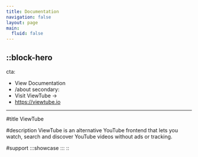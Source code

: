 ```yaml
---
title: Documentation
navigation: false
layout: page
main:
  fluid: false
---
```


::block-hero
---
cta:
  - View Documentation
  - /about
secondary:
  - Visit ViewTube →
  - https://viewtube.io
---
#title
ViewTube

#description
ViewTube is an alternative YouTube frontend that lets you watch, search and discover YouTube videos without ads or tracking.

#support
  :::showcase
  :::
::
